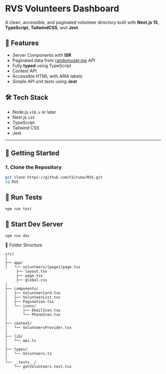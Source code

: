#  RVS Volunteers Dashboard

A clean, accessible, and paginated volunteer directory built with **Next.js 15**, **TypeScript**, **TailwindCSS**, and **Jest**.

## 📌 Features

- Server Components with **ISR**
- Paginated data from [randomuser.me](https://randomuser.me/) API
- Fully **typed** using TypeScript
- Context API
- Accessible HTML with ARIA labels
- Simple API unit tests using **Jest**


## 🛠️ Tech Stack

- Node.js `v18.x` or later
- Next.js `v15`
- TypeScript
- Tailwind CSS
- Jest

---

## 🧰 Getting Started

### 1. Clone the Repository

```bash
git clone https://github.com/CSituma/RVS.git
cd RVS
```

## 🧪 Run Tests

```bash
npm run test
```

## 🚀 Start Dev Server

```bash
npm run dev
````

📁 Folder Structure

```
src/
│
├── app/
│   └── volunteers/[page]/page.tsx 
     ├── layout.tsx    
     ├── page.tsx 
     ├── global.css      
│
├── components/
│   ├── VolunteerCard.tsx            
│   ├── VolunteerList.tsx            
│   ├── Pagination.tsx                
│   └── icons/
│       ├── EmailIcon.tsx
│       └── PhoneIcon.tsx
│
├── context/
│   └── VolunteersProvider.tsx        
│
├── lib/
│   └── api.ts                       
│
├── types/
│   └── Volunteers.ts                
│
└── __tests__/                      
    └── getVolunteers.test.tsx

```





